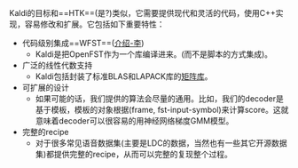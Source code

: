 Kaldi的目标和==HTK==(是?)类似，它需要提供现代和灵活的代码，使用C++实现，容易修改和扩展。它包括如下重要特性：

- 代码级别集成==WFST==([介绍-李](<http://fancyerii.github.io/wfst/wfst/>))
  - Kaldi是把OpenFST作为一个库编译进来。(而不是脚本的方式集成)。
- 广泛的线性代数支持
  - Kaldi包括封装了标准BLAS和LAPACK库的[矩阵库](http://kaldi-asr.org/doc/matrix.html)。
- 可扩展的设计
  - 如果可能的话，我们提供的算法会尽量的通用。比如，我们的decoder是基于模板，模板的对象根据(frame, fst-input-symbol)来计算score。这就意味着decoder可以很容易的用神经网络梯度GMM模型。
- 完整的recipe
  - 对于很多常见语音数据集(主要是LDC的数据，当然也有一些其它开源数据集)都提供完整的recipe，从而可以完整的复现整个过程。
